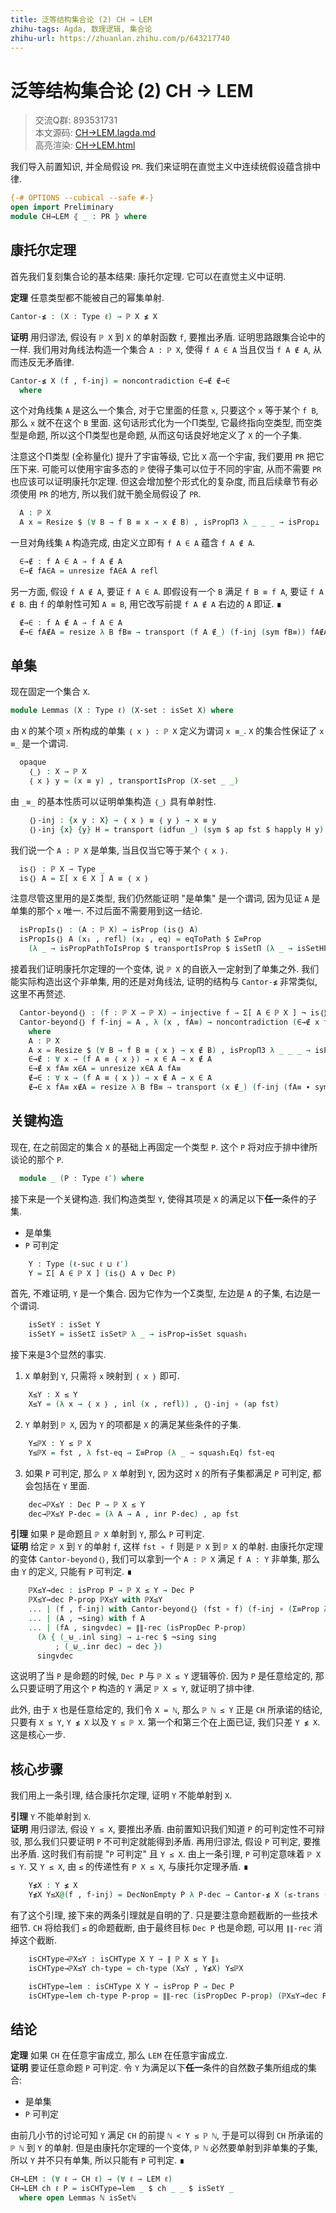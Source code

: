 ```yaml
---
title: 泛等结构集合论 (2) CH → LEM
zhihu-tags: Agda, 数理逻辑, 集合论
zhihu-url: https://zhuanlan.zhihu.com/p/643217740
---
```


# 泛等结构集合论 (2) CH → LEM

> 交流Q群: 893531731  
> 本文源码: [CH→LEM.lagda.md](https://github.com/choukh/USST/blob/main/src/CH→LEM.lagda.md)  
> 高亮渲染: [CH→LEM.html](https://choukh.github.io/USST/CH→LEM.html)  

我们导入前置知识, 并全局假设 `PR`. 我们来证明在直觉主义中连续统假设蕴含排中律.

```agda
{-# OPTIONS --cubical --safe #-}
open import Preliminary
module CH→LEM ⦃ _ : PR ⦄ where
```

## 康托尔定理

首先我们复刻集合论的基本结果: 康托尔定理. 它可以在直觉主义中证明.

**定理** 任意类型都不能被自己的幂集单射.

```agda
Cantor-≰ : (X : Type ℓ) → ℙ X ≰ X
```

**证明** 用归谬法, 假设有 `ℙ X` 到 `X` 的单射函数 `f`, 要推出矛盾. 证明思路跟集合论中的一样. 我们用对角线法构造一个集合 `A : ℙ X`, 使得 `f A ∈ A` 当且仅当 `f A ∉ A`, 从而违反无矛盾律.

```agda
Cantor-≰ X (f , f-inj) = noncontradiction ∈→∉ ∉→∈
  where
```

这个对角线集 `A` 是这么一个集合, 对于它里面的任意 `x`, 只要这个 `x` 等于某个 `f B`, 那么 `x` 就不在这个 `B` 里面. 这句话形式化为一个Π类型, 它最终指向空类型, 而空类型是命题, 所以这个Π类型也是命题, 从而这句话良好地定义了 `X` 的一个子集.

注意这个Π类型 (全称量化) 提升了宇宙等级, 它比 `X` 高一个宇宙, 我们要用 `PR` 把它压下来. 可能可以使用宇宙多态的 `ℙ` 使得子集可以位于不同的宇宙, 从而不需要 `PR` 也应该可以证明康托尔定理. 但这会增加整个形式化的复杂度, 而且后续章节有必须使用 `PR` 的地方, 所以我们就干脆全局假设了 `PR`.

```agda
  A : ℙ X
  A x = Resize $ (∀ B → f B ≡ x → x ∉ B) , isPropΠ3 λ _ _ _ → isProp⊥
```

一旦对角线集 `A` 构造完成, 由定义立即有 `f A ∈ A` 蕴含 `f A ∉ A`.

```agda
  ∈→∉ : f A ∈ A → f A ∉ A
  ∈→∉ fA∈A = unresize fA∈A A refl
```

另一方面, 假设 `f A ∉ A`, 要证 `f A ∈ A`. 即假设有一个 `B` 满足 `f B ≡ f A`, 要证 `f A ∉ B`. 由 `f` 的单射性可知 `A ≡ B`, 用它改写前提 `f A ∉ A` 右边的 `A` 即证. ∎

```agda
  ∉→∈ : f A ∉ A → f A ∈ A
  ∉→∈ fA∉A = resize λ B fB≡ → transport (f A ∉_) (f-inj (sym fB≡)) fA∉A
```

## 单集

现在固定一个集合 `X`.

```agda
module Lemmas (X : Type ℓ) (X-set : isSet X) where
```

由 `X` 的某个项 `x` 所构成的单集 `｛ x ｝ : ℙ X` 定义为谓词 `x ≡_`. `X` 的集合性保证了 `x ≡_` 是一个谓词.

```agda
  opaque
    ｛_｝ : X → ℙ X
    ｛ x ｝ y = (x ≡ y) , transportIsProp (X-set _ _)
```

由 `_≡_` 的基本性质可以证明单集构造 `｛_｝` 具有单射性.

```agda
    ｛｝-inj : {x y : X} → ｛ x ｝ ≡ ｛ y ｝ → x ≡ y
    ｛｝-inj {x} {y} H = transport (idfun _) (sym $ ap fst $ happly H y) refl
```

我们说一个 `A : ℙ X` 是单集, 当且仅当它等于某个 `｛ x ｝`.

```agda
  is｛｝ : ℙ X → Type _
  is｛｝ A = Σ[ x ∈ X ] A ≡ ｛ x ｝
```

注意尽管这里用的是Σ类型, 我们仍然能证明 "是单集" 是一个谓词, 因为见证 `A` 是单集的那个 `x` 唯一. 不过后面不需要用到这一结论.

```agda
  isPropIs｛｝ : (A : ℙ X) → isProp (is｛｝ A)
  isPropIs｛｝ A (x₁ , refl) (x₂ , eq) = eqToPath $ Σ≡Prop
    (λ _ → isPropPathToIsProp $ transportIsProp $ isSetΠ (λ _ → isSetHProp) _ _) (｛｝-inj eq)
```

接着我们证明康托尔定理的一个变体, 说 `ℙ X` 的自嵌入一定射到了单集之外. 我们能实际构造出这个非单集, 用的还是对角线法, 证明的结构与 `Cantor-≰` 非常类似, 这里不再赘述.

```agda
  Cantor-beyond｛｝ : (f : ℙ X → ℙ X) → injective f → Σ[ A ∈ ℙ X ] ¬ is｛｝ (f A)
  Cantor-beyond｛｝ f f-inj = A , λ (x , fA≡) → noncontradiction (∈→∉ x fA≡) (∉→∈ x fA≡)
    where
    A : ℙ X
    A x = Resize $ (∀ B → f B ≡ ｛ x ｝ → x ∉ B) , isPropΠ3 λ _ _ _ → isProp⊥
    ∈→∉ : ∀ x → (f A ≡ ｛ x ｝) → x ∈ A → x ∉ A
    ∈→∉ x fA≡ x∈A = unresize x∈A A fA≡
    ∉→∈ : ∀ x → (f A ≡ ｛ x ｝) → x ∉ A → x ∈ A
    ∉→∈ x fA≡ x∉A = resize λ B fB≡ → transport (x ∉_) (f-inj (fA≡ ∙ sym fB≡)) x∉A
```

## 关键构造

现在, 在之前固定的集合 `X` 的基础上再固定一个类型 `P`. 这个 `P` 将对应于排中律所谈论的那个 `P`.

```agda
  module _ (P : Type ℓ′) where
```

接下来是一个关键构造. 我们构造类型 `Y`, 使得其项是 `X` 的满足以下**任一**条件的子集.

- 是单集
- `P` 可判定

```agda
    Y : Type (ℓ-suc ℓ ⊔ ℓ′)
    Y = Σ[ A ∈ ℙ X ] (is｛｝ A ∨ Dec P)
```

首先, 不难证明, `Y` 是一个集合. 因为它作为一个Σ类型, 左边是 `A` 的子集, 右边是一个谓词.

```agda
    isSetY : isSet Y
    isSetY = isSetΣ isSetℙ λ _ → isProp→isSet squash₁
```

接下来是3个显然的事实.

1. `X` 单射到 `Y`, 只需将 `x` 映射到 `｛ x ｝` 即可.

```agda
    X≤Y : X ≤ Y
    X≤Y = (λ x → ｛ x ｝ , inl (x , refl)) , ｛｝-inj ∘ (ap fst)
```

2. `Y` 单射到 `ℙ X`, 因为 `Y` 的项都是 `X` 的满足某些条件的子集.

```agda
    Y≤ℙX : Y ≤ ℙ X
    Y≤ℙX = fst , λ fst-eq → Σ≡Prop (λ _ → squash₁Eq) fst-eq
```

3. 如果 `P` 可判定, 那么 `ℙ X` 单射到 `Y`, 因为这时 `X` 的所有子集都满足 `P` 可判定, 都会包括在 `Y` 里面.

```agda
    dec→ℙX≤Y : Dec P → ℙ X ≤ Y
    dec→ℙX≤Y P-dec = (λ A → A , inr P-dec) , ap fst
```

**引理** 如果 `P` 是命题且 `ℙ X` 单射到 `Y`, 那么 `P` 可判定.  
**证明** 给定 `ℙ X` 到 `Y` 的单射 `f`, 这样 `fst ∘ f` 则是 `ℙ X` 到 `ℙ X` 的单射. 由康托尔定理的变体 `Cantor-beyond｛｝`, 我们可以拿到一个 `A : ℙ X` 满足 `f A : Y` 非单集, 那么由 `Y` 的定义, 只能有 `P` 可判定. ∎

```agda
    ℙX≤Y→dec : isProp P → ℙ X ≤ Y → Dec P
    ℙX≤Y→dec P-prop ℙX≤Y with ℙX≤Y
    ... | (f , f-inj) with Cantor-beyond｛｝ (fst ∘ f) (f-inj ∘ (Σ≡Prop λ _ → squash₁Eq))
    ... | (A , ¬sing) with f A
    ... | (fA , sing∨dec) = ∥∥-rec (isPropDec P-prop)
      (λ { (_⊎_.inl sing) → ⊥-rec $ ¬sing sing
          ; (_⊎_.inr dec) → dec })
      sing∨dec
```

这说明了当 `P` 是命题的时候, `Dec P` 与 `ℙ X ≤ Y` 逻辑等价. 因为 `P` 是任意给定的, 那么只要证明了用这个 `P` 构造的 `Y` 满足 `ℙ X ≤ Y`, 就证明了排中律.

此外, 由于 `X` 也是任意给定的, 我们令 `X = ℕ`, 那么 `ℙ ℕ ≤ Y` 正是 `CH` 所承诺的结论, 只要有 `X ≤ Y`, `Y ≰ X` 以及 `Y ≤ ℙ X`. 第一个和第三个在上面已证, 我们只差 `Y ≰ X`. 这是核心一步.

## 核心步骤

我们用上一条引理, 结合康托尔定理, 证明 `Y` 不能单射到 `X`.

**引理** `Y` 不能单射到 `X`.  
**证明** 用归谬法, 假设 `Y ≤ X`, 要推出矛盾. 由前置知识我们知道 `P` 的可判定性不可辩驳, 那么我们只要证明 `P` 不可判定就能得到矛盾. 再用归谬法, 假设 `P` 可判定, 要推出矛盾. 这时我们有前提 "`P` 可判定" 且 `Y ≤ X`. 由上一条引理, `P` 可判定意味着 `ℙ X ≤ Y`. 又 `Y ≤ X`, 由 `≤` 的传递性有 `P X ≤ X`, 与康托尔定理矛盾. ∎

```agda
    Y≰X : Y ≰ X
    Y≰X Y≤X@(f , f-inj) = DecNonEmpty P λ P-dec → Cantor-≰ X (≤-trans (dec→ℙX≤Y P-dec) Y≤X)
```

有了这个引理, 接下来的两条引理就是自明的了. 只是要注意命题截断的一些技术细节. `CH` 将给我们 `≤` 的命题截断, 由于最终目标 `Dec P` 也是命题, 可以用 `∥∥-rec` 消掉这个截断.

```agda
    isCHType→ℙX≤Y : isCHType X Y → ∥ ℙ X ≤ Y ∥₁
    isCHType→ℙX≤Y ch-type = ch-type (X≤Y , Y≰X) Y≤ℙX

    isCHType→lem : isCHType X Y → isProp P → Dec P
    isCHType→lem ch-type P-prop = ∥∥-rec (isPropDec P-prop) (ℙX≤Y→dec P-prop) (isCHType→ℙX≤Y ch-type)
```

## 结论

**定理** 如果 `CH` 在任意宇宙成立, 那么 `LEM` 在任意宇宙成立.  
**证明** 要证任意命题 `P` 可判定. 令 `Y` 为满足以下**任一**条件的自然数子集所组成的集合:

- 是单集
- `P` 可判定

由前几小节的讨论可知 `Y` 满足 `CH` 的前提 `ℕ < Y ≤ ℙ ℕ`, 于是可以得到 `CH` 所承诺的 `ℙ ℕ` 到 `Y` 的单射. 但是由康托尔定理的一个变体, `ℙ ℕ` 必然要单射到非单集的子集, 所以 `Y` 并不只有单集, 所以只能有 `P` 可判定. ∎

```agda
CH→LEM : (∀ ℓ → CH ℓ) → (∀ ℓ → LEM ℓ)
CH→LEM ch ℓ P = isCHType→lem _ $ ch _ _ $ isSetY _
  where open Lemmas ℕ isSetℕ
```
